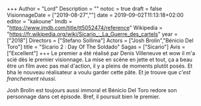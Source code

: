 +++
Author = "Lord"
Description = ""
notoc = true
draft = false
VisionnageDate = ["2019-08-27",""]
date = 2019-09-02T11:13:18+02:00
editor = "kakoune"
Imdb = "https://www.imdb.com/title/tt5052474/reference"
Wikipedia = "https://fr.wikipedia.org/wiki/Sicario_:_La_Guerre_des_cartels"
year = ["2018"]
Directors = ["Stefano Sollima"]
Actors = ["Josh Brolin","Bénicio Del Toro"]
title = "Sicario 2 : Day Of The Soldado"
Sagas = ["Sicario"]
Avis = ["Excellent"]
+++
Le premier a été réalisé par Denis Villeneuve et wow il m'a scié dès le premier visionnage.
La mise en scène en jette et tout, ça a beau être un film avec pas mal d'action, il y a pleins de moments plutôt posés.
Et bha le nouveau réalisateur a voulu garder cette pâte.
Et je trouve que *c'est franchement réussi*.

Josh Brolin est toujours aussi immoral et Bénicio Del Toro redore son personnage dans cet épisode.
Bref, il poursuit bien le premier.
